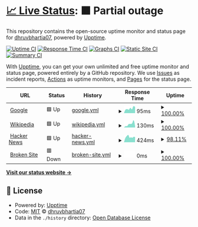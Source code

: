 # [📈 Live Status](https://dhruvbhartia07.github.io/upptime): <!--live status--> **🟧 Partial outage**

This repository contains the open-source uptime monitor and status page for [dhruvbhartia07](https://dhruvbhartia07.github.io/upptime), powered by [Upptime](https://github.com/upptime/upptime).

[![Uptime CI](https://github.com/koj-co/upptime/workflows/Uptime%20CI/badge.svg)](https://github.com/koj-co/upptime/actions?query=workflow%3A%22Uptime+CI%22)
[![Response Time CI](https://github.com/koj-co/upptime/workflows/Response%20Time%20CI/badge.svg)](https://github.com/koj-co/upptime/actions?query=workflow%3A%22Response+Time+CI%22)
[![Graphs CI](https://github.com/koj-co/upptime/workflows/Graphs%20CI/badge.svg)](https://github.com/koj-co/upptime/actions?query=workflow%3A%22Graphs+CI%22)
[![Static Site CI](https://github.com/koj-co/upptime/workflows/Static%20Site%20CI/badge.svg)](https://github.com/koj-co/upptime/actions?query=workflow%3A%22Static+Site+CI%22)
[![Summary CI](https://github.com/koj-co/upptime/workflows/Summary%20CI/badge.svg)](https://github.com/koj-co/upptime/actions?query=workflow%3A%22Summary+CI%22)

With [Upptime](https://upptime.js.org), you can get your own unlimited and free uptime monitor and status page, powered entirely by a GitHub repository. We use [Issues](https://github.com/dhruvbhartia07/upptime/issues) as incident reports, [Actions](https://github.com/dhruvbhartia07/upptime/actions) as uptime monitors, and [Pages](https://dhruvbhartia07.github.io/upptime) for the status page.

<!--start: status pages-->
<!-- This summary is generated by Upptime (https://github.com/upptime/upptime) -->
<!-- Do not edit this manually, your changes will be overwritten -->
<!-- prettier-ignore -->
| URL | Status | History | Response Time | Uptime |
| --- | ------ | ------- | ------------- | ------ |
| <img alt="" src="https://favicons.githubusercontent.com/www.google.com" height="13"> [Google](https://www.google.com) | 🟩 Up | [google.yml](https://github.com/dhruvbhartia07/upptime/commits/HEAD/history/google.yml) | <details><summary><img alt="Response time graph" src="./graphs/google/response-time-week.png" height="20"> 95ms</summary><br><a href="https://dhruvbhartia07.github.io/upptime/history/google"><img alt="Response time 79" src="https://img.shields.io/endpoint?url=https%3A%2F%2Fraw.githubusercontent.com%2Fdhruvbhartia07%2Fupptime%2FHEAD%2Fapi%2Fgoogle%2Fresponse-time.json"></a><br><a href="https://dhruvbhartia07.github.io/upptime/history/google"><img alt="24-hour response time 109" src="https://img.shields.io/endpoint?url=https%3A%2F%2Fraw.githubusercontent.com%2Fdhruvbhartia07%2Fupptime%2FHEAD%2Fapi%2Fgoogle%2Fresponse-time-day.json"></a><br><a href="https://dhruvbhartia07.github.io/upptime/history/google"><img alt="7-day response time 95" src="https://img.shields.io/endpoint?url=https%3A%2F%2Fraw.githubusercontent.com%2Fdhruvbhartia07%2Fupptime%2FHEAD%2Fapi%2Fgoogle%2Fresponse-time-week.json"></a><br><a href="https://dhruvbhartia07.github.io/upptime/history/google"><img alt="30-day response time 82" src="https://img.shields.io/endpoint?url=https%3A%2F%2Fraw.githubusercontent.com%2Fdhruvbhartia07%2Fupptime%2FHEAD%2Fapi%2Fgoogle%2Fresponse-time-month.json"></a><br><a href="https://dhruvbhartia07.github.io/upptime/history/google"><img alt="1-year response time 79" src="https://img.shields.io/endpoint?url=https%3A%2F%2Fraw.githubusercontent.com%2Fdhruvbhartia07%2Fupptime%2FHEAD%2Fapi%2Fgoogle%2Fresponse-time-year.json"></a></details> | <details><summary><a href="https://dhruvbhartia07.github.io/upptime/history/google">100.00%</a></summary><a href="https://dhruvbhartia07.github.io/upptime/history/google"><img alt="All-time uptime 100.00%" src="https://img.shields.io/endpoint?url=https%3A%2F%2Fraw.githubusercontent.com%2Fdhruvbhartia07%2Fupptime%2FHEAD%2Fapi%2Fgoogle%2Fuptime.json"></a><br><a href="https://dhruvbhartia07.github.io/upptime/history/google"><img alt="24-hour uptime 100.00%" src="https://img.shields.io/endpoint?url=https%3A%2F%2Fraw.githubusercontent.com%2Fdhruvbhartia07%2Fupptime%2FHEAD%2Fapi%2Fgoogle%2Fuptime-day.json"></a><br><a href="https://dhruvbhartia07.github.io/upptime/history/google"><img alt="7-day uptime 100.00%" src="https://img.shields.io/endpoint?url=https%3A%2F%2Fraw.githubusercontent.com%2Fdhruvbhartia07%2Fupptime%2FHEAD%2Fapi%2Fgoogle%2Fuptime-week.json"></a><br><a href="https://dhruvbhartia07.github.io/upptime/history/google"><img alt="30-day uptime 100.00%" src="https://img.shields.io/endpoint?url=https%3A%2F%2Fraw.githubusercontent.com%2Fdhruvbhartia07%2Fupptime%2FHEAD%2Fapi%2Fgoogle%2Fuptime-month.json"></a><br><a href="https://dhruvbhartia07.github.io/upptime/history/google"><img alt="1-year uptime 100.00%" src="https://img.shields.io/endpoint?url=https%3A%2F%2Fraw.githubusercontent.com%2Fdhruvbhartia07%2Fupptime%2FHEAD%2Fapi%2Fgoogle%2Fuptime-year.json"></a></details>
| <img alt="" src="https://favicons.githubusercontent.com/en.wikipedia.org" height="13"> [Wikipedia](https://en.wikipedia.org) | 🟩 Up | [wikipedia.yml](https://github.com/dhruvbhartia07/upptime/commits/HEAD/history/wikipedia.yml) | <details><summary><img alt="Response time graph" src="./graphs/wikipedia/response-time-week.png" height="20"> 130ms</summary><br><a href="https://dhruvbhartia07.github.io/upptime/history/wikipedia"><img alt="Response time 103" src="https://img.shields.io/endpoint?url=https%3A%2F%2Fraw.githubusercontent.com%2Fdhruvbhartia07%2Fupptime%2FHEAD%2Fapi%2Fwikipedia%2Fresponse-time.json"></a><br><a href="https://dhruvbhartia07.github.io/upptime/history/wikipedia"><img alt="24-hour response time 218" src="https://img.shields.io/endpoint?url=https%3A%2F%2Fraw.githubusercontent.com%2Fdhruvbhartia07%2Fupptime%2FHEAD%2Fapi%2Fwikipedia%2Fresponse-time-day.json"></a><br><a href="https://dhruvbhartia07.github.io/upptime/history/wikipedia"><img alt="7-day response time 130" src="https://img.shields.io/endpoint?url=https%3A%2F%2Fraw.githubusercontent.com%2Fdhruvbhartia07%2Fupptime%2FHEAD%2Fapi%2Fwikipedia%2Fresponse-time-week.json"></a><br><a href="https://dhruvbhartia07.github.io/upptime/history/wikipedia"><img alt="30-day response time 114" src="https://img.shields.io/endpoint?url=https%3A%2F%2Fraw.githubusercontent.com%2Fdhruvbhartia07%2Fupptime%2FHEAD%2Fapi%2Fwikipedia%2Fresponse-time-month.json"></a><br><a href="https://dhruvbhartia07.github.io/upptime/history/wikipedia"><img alt="1-year response time 103" src="https://img.shields.io/endpoint?url=https%3A%2F%2Fraw.githubusercontent.com%2Fdhruvbhartia07%2Fupptime%2FHEAD%2Fapi%2Fwikipedia%2Fresponse-time-year.json"></a></details> | <details><summary><a href="https://dhruvbhartia07.github.io/upptime/history/wikipedia">100.00%</a></summary><a href="https://dhruvbhartia07.github.io/upptime/history/wikipedia"><img alt="All-time uptime 100.00%" src="https://img.shields.io/endpoint?url=https%3A%2F%2Fraw.githubusercontent.com%2Fdhruvbhartia07%2Fupptime%2FHEAD%2Fapi%2Fwikipedia%2Fuptime.json"></a><br><a href="https://dhruvbhartia07.github.io/upptime/history/wikipedia"><img alt="24-hour uptime 100.00%" src="https://img.shields.io/endpoint?url=https%3A%2F%2Fraw.githubusercontent.com%2Fdhruvbhartia07%2Fupptime%2FHEAD%2Fapi%2Fwikipedia%2Fuptime-day.json"></a><br><a href="https://dhruvbhartia07.github.io/upptime/history/wikipedia"><img alt="7-day uptime 100.00%" src="https://img.shields.io/endpoint?url=https%3A%2F%2Fraw.githubusercontent.com%2Fdhruvbhartia07%2Fupptime%2FHEAD%2Fapi%2Fwikipedia%2Fuptime-week.json"></a><br><a href="https://dhruvbhartia07.github.io/upptime/history/wikipedia"><img alt="30-day uptime 100.00%" src="https://img.shields.io/endpoint?url=https%3A%2F%2Fraw.githubusercontent.com%2Fdhruvbhartia07%2Fupptime%2FHEAD%2Fapi%2Fwikipedia%2Fuptime-month.json"></a><br><a href="https://dhruvbhartia07.github.io/upptime/history/wikipedia"><img alt="1-year uptime 100.00%" src="https://img.shields.io/endpoint?url=https%3A%2F%2Fraw.githubusercontent.com%2Fdhruvbhartia07%2Fupptime%2FHEAD%2Fapi%2Fwikipedia%2Fuptime-year.json"></a></details>
| <img alt="" src="https://favicons.githubusercontent.com/news.ycombinator.com" height="13"> [Hacker News](https://news.ycombinator.com) | 🟩 Up | [hacker-news.yml](https://github.com/dhruvbhartia07/upptime/commits/HEAD/history/hacker-news.yml) | <details><summary><img alt="Response time graph" src="./graphs/hacker-news/response-time-week.png" height="20"> 424ms</summary><br><a href="https://dhruvbhartia07.github.io/upptime/history/hacker-news"><img alt="Response time 456" src="https://img.shields.io/endpoint?url=https%3A%2F%2Fraw.githubusercontent.com%2Fdhruvbhartia07%2Fupptime%2FHEAD%2Fapi%2Fhacker-news%2Fresponse-time.json"></a><br><a href="https://dhruvbhartia07.github.io/upptime/history/hacker-news"><img alt="24-hour response time 343" src="https://img.shields.io/endpoint?url=https%3A%2F%2Fraw.githubusercontent.com%2Fdhruvbhartia07%2Fupptime%2FHEAD%2Fapi%2Fhacker-news%2Fresponse-time-day.json"></a><br><a href="https://dhruvbhartia07.github.io/upptime/history/hacker-news"><img alt="7-day response time 424" src="https://img.shields.io/endpoint?url=https%3A%2F%2Fraw.githubusercontent.com%2Fdhruvbhartia07%2Fupptime%2FHEAD%2Fapi%2Fhacker-news%2Fresponse-time-week.json"></a><br><a href="https://dhruvbhartia07.github.io/upptime/history/hacker-news"><img alt="30-day response time 419" src="https://img.shields.io/endpoint?url=https%3A%2F%2Fraw.githubusercontent.com%2Fdhruvbhartia07%2Fupptime%2FHEAD%2Fapi%2Fhacker-news%2Fresponse-time-month.json"></a><br><a href="https://dhruvbhartia07.github.io/upptime/history/hacker-news"><img alt="1-year response time 456" src="https://img.shields.io/endpoint?url=https%3A%2F%2Fraw.githubusercontent.com%2Fdhruvbhartia07%2Fupptime%2FHEAD%2Fapi%2Fhacker-news%2Fresponse-time-year.json"></a></details> | <details><summary><a href="https://dhruvbhartia07.github.io/upptime/history/hacker-news">98.11%</a></summary><a href="https://dhruvbhartia07.github.io/upptime/history/hacker-news"><img alt="All-time uptime 99.94%" src="https://img.shields.io/endpoint?url=https%3A%2F%2Fraw.githubusercontent.com%2Fdhruvbhartia07%2Fupptime%2FHEAD%2Fapi%2Fhacker-news%2Fuptime.json"></a><br><a href="https://dhruvbhartia07.github.io/upptime/history/hacker-news"><img alt="24-hour uptime 100.00%" src="https://img.shields.io/endpoint?url=https%3A%2F%2Fraw.githubusercontent.com%2Fdhruvbhartia07%2Fupptime%2FHEAD%2Fapi%2Fhacker-news%2Fuptime-day.json"></a><br><a href="https://dhruvbhartia07.github.io/upptime/history/hacker-news"><img alt="7-day uptime 98.11%" src="https://img.shields.io/endpoint?url=https%3A%2F%2Fraw.githubusercontent.com%2Fdhruvbhartia07%2Fupptime%2FHEAD%2Fapi%2Fhacker-news%2Fuptime-week.json"></a><br><a href="https://dhruvbhartia07.github.io/upptime/history/hacker-news"><img alt="30-day uptime 99.57%" src="https://img.shields.io/endpoint?url=https%3A%2F%2Fraw.githubusercontent.com%2Fdhruvbhartia07%2Fupptime%2FHEAD%2Fapi%2Fhacker-news%2Fuptime-month.json"></a><br><a href="https://dhruvbhartia07.github.io/upptime/history/hacker-news"><img alt="1-year uptime 99.94%" src="https://img.shields.io/endpoint?url=https%3A%2F%2Fraw.githubusercontent.com%2Fdhruvbhartia07%2Fupptime%2FHEAD%2Fapi%2Fhacker-news%2Fuptime-year.json"></a></details>
| <img alt="" src="https://favicons.githubusercontent.com/thissitedoesnotexist.com" height="13"> [Broken Site](https://thissitedoesnotexist.com) | 🟥 Down | [broken-site.yml](https://github.com/dhruvbhartia07/upptime/commits/HEAD/history/broken-site.yml) | <details><summary><img alt="Response time graph" src="./graphs/broken-site/response-time-week.png" height="20"> 0ms</summary><br><a href="https://dhruvbhartia07.github.io/upptime/history/broken-site"><img alt="Response time 0" src="https://img.shields.io/endpoint?url=https%3A%2F%2Fraw.githubusercontent.com%2Fdhruvbhartia07%2Fupptime%2FHEAD%2Fapi%2Fbroken-site%2Fresponse-time.json"></a><br><a href="https://dhruvbhartia07.github.io/upptime/history/broken-site"><img alt="24-hour response time 0" src="https://img.shields.io/endpoint?url=https%3A%2F%2Fraw.githubusercontent.com%2Fdhruvbhartia07%2Fupptime%2FHEAD%2Fapi%2Fbroken-site%2Fresponse-time-day.json"></a><br><a href="https://dhruvbhartia07.github.io/upptime/history/broken-site"><img alt="7-day response time 0" src="https://img.shields.io/endpoint?url=https%3A%2F%2Fraw.githubusercontent.com%2Fdhruvbhartia07%2Fupptime%2FHEAD%2Fapi%2Fbroken-site%2Fresponse-time-week.json"></a><br><a href="https://dhruvbhartia07.github.io/upptime/history/broken-site"><img alt="30-day response time 0" src="https://img.shields.io/endpoint?url=https%3A%2F%2Fraw.githubusercontent.com%2Fdhruvbhartia07%2Fupptime%2FHEAD%2Fapi%2Fbroken-site%2Fresponse-time-month.json"></a><br><a href="https://dhruvbhartia07.github.io/upptime/history/broken-site"><img alt="1-year response time 0" src="https://img.shields.io/endpoint?url=https%3A%2F%2Fraw.githubusercontent.com%2Fdhruvbhartia07%2Fupptime%2FHEAD%2Fapi%2Fbroken-site%2Fresponse-time-year.json"></a></details> | <details><summary><a href="https://dhruvbhartia07.github.io/upptime/history/broken-site">100.00%</a></summary><a href="https://dhruvbhartia07.github.io/upptime/history/broken-site"><img alt="All-time uptime 100.00%" src="https://img.shields.io/endpoint?url=https%3A%2F%2Fraw.githubusercontent.com%2Fdhruvbhartia07%2Fupptime%2FHEAD%2Fapi%2Fbroken-site%2Fuptime.json"></a><br><a href="https://dhruvbhartia07.github.io/upptime/history/broken-site"><img alt="24-hour uptime 100.00%" src="https://img.shields.io/endpoint?url=https%3A%2F%2Fraw.githubusercontent.com%2Fdhruvbhartia07%2Fupptime%2FHEAD%2Fapi%2Fbroken-site%2Fuptime-day.json"></a><br><a href="https://dhruvbhartia07.github.io/upptime/history/broken-site"><img alt="7-day uptime 100.00%" src="https://img.shields.io/endpoint?url=https%3A%2F%2Fraw.githubusercontent.com%2Fdhruvbhartia07%2Fupptime%2FHEAD%2Fapi%2Fbroken-site%2Fuptime-week.json"></a><br><a href="https://dhruvbhartia07.github.io/upptime/history/broken-site"><img alt="30-day uptime 100.00%" src="https://img.shields.io/endpoint?url=https%3A%2F%2Fraw.githubusercontent.com%2Fdhruvbhartia07%2Fupptime%2FHEAD%2Fapi%2Fbroken-site%2Fuptime-month.json"></a><br><a href="https://dhruvbhartia07.github.io/upptime/history/broken-site"><img alt="1-year uptime 100.00%" src="https://img.shields.io/endpoint?url=https%3A%2F%2Fraw.githubusercontent.com%2Fdhruvbhartia07%2Fupptime%2FHEAD%2Fapi%2Fbroken-site%2Fuptime-year.json"></a></details>

<!--end: status pages-->

[**Visit our status website →**](https://dhruvbhartia07.github.io/upptime)

## 📄 License

- Powered by: [Upptime](https://github.com/upptime/upptime)
- Code: [MIT](./LICENSE) © [dhruvbhartia07](https://dhruvbhartia07.github.io/upptime)
- Data in the `./history` directory: [Open Database License](https://opendatacommons.org/licenses/odbl/1-0/)
